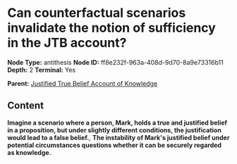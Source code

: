 # Can counterfactual scenarios invalidate the notion of sufficiency in the JTB account?

**Node Type:** antithesis
**Node ID:** ff8e232f-963a-408d-9d70-8a9e73316b11
**Depth:** 2
**Terminal:** Yes

**Parent:** [Justified True Belief Account of Knowledge](justified-true-belief-account-of-knowledge.md)

## Content

**Imagine a scenario where a person, Mark, holds a true and justified belief in a proposition, but under slightly different conditions, the justification would lead to a false belief.**, **The instability of Mark's justified belief under potential circumstances questions whether it can be securely regarded as knowledge.**
